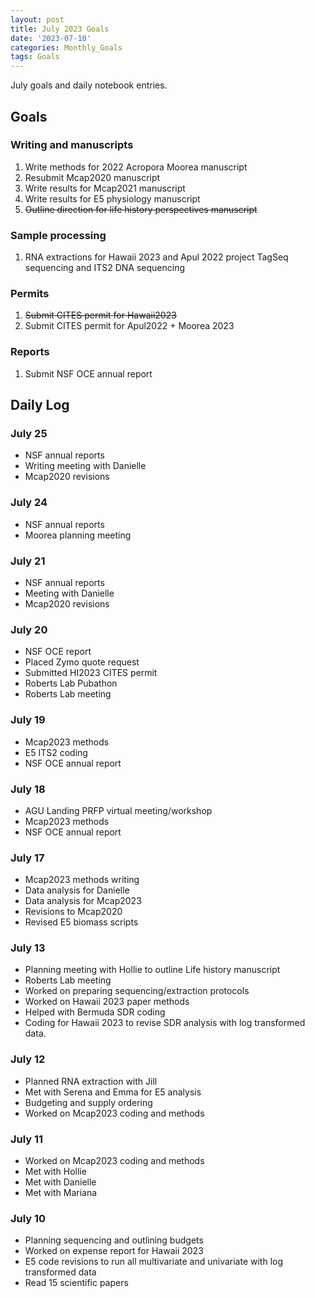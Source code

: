 ```yaml
---
layout: post
title: July 2023 Goals
date: '2023-07-10'
categories: Monthly_Goals
tags: Goals
---
```

July goals and daily notebook entries. 

## Goals  

### Writing and manuscripts 
              
1. Write methods for 2022 Acropora Moorea manuscript 
2. Resubmit Mcap2020 manuscript
3. Write results for Mcap2021 manuscript
4. Write results for E5 physiology manuscript  
5. ~~Outline direction for life history perspectives manuscript~~  

### Sample processing

1. RNA extractions for Hawaii 2023 and Apul 2022 project TagSeq sequencing and ITS2 DNA sequencing

### Permits 

1. ~~Submit CITES permit for Hawaii2023~~  
2. Submit CITES permit for Apul2022 + Moorea 2023

### Reports

1. Submit NSF OCE annual report 

## **Daily Log**   

### July 25

- NSF annual reports
- Writing meeting with Danielle 
- Mcap2020 revisions

### July 24

- NSF annual reports
- Moorea planning meeting

### July 21

- NSF annual reports
- Meeting with Danielle
- Mcap2020 revisions

### July 20

- NSF OCE report 
- Placed Zymo quote request
- Submitted HI2023 CITES permit
- Roberts Lab Pubathon
- Roberts Lab meeting

### July 19

- Mcap2023 methods
- E5 ITS2 coding 
- NSF OCE annual report 

### July 18

- AGU Landing PRFP virtual meeting/workshop 
- Mcap2023 methods 
- NSF OCE annual report 

### July 17

- Mcap2023 methods writing 
- Data analysis for Danielle 
- Data analysis for Mcap2023
- Revisions to Mcap2020
- Revised E5 biomass scripts

### July 13

- Planning meeting with Hollie to outline Life history manuscript 
- Roberts Lab meeting 
- Worked on preparing sequencing/extraction protocols
- Worked on Hawaii 2023 paper methods 
- Helped with Bermuda SDR coding
- Coding for Hawaii 2023 to revise SDR analysis with log transformed data. 

### July 12 
 
- Planned RNA extraction with Jill
- Met with Serena and Emma for E5 analysis 
- Budgeting and supply ordering 
- Worked on Mcap2023 coding and methods

### July 11 
 
- Worked on Mcap2023 coding and methods
- Met with Hollie
- Met with Danielle 
- Met with Mariana 

### July 10 
 
- Planning sequencing and outlining budgets
- Worked on expense report for Hawaii 2023
- E5 code revisions to run all multivariate and univariate with log transformed data 
- Read 15 scientific papers 

